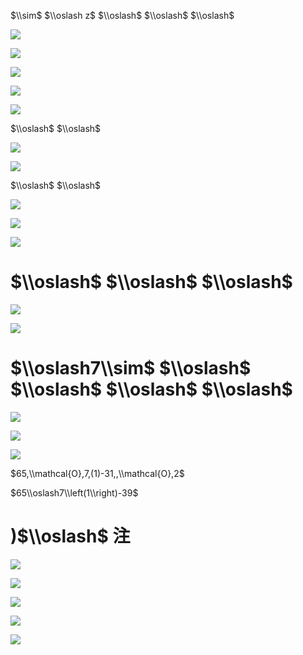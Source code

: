 $\\sim$ $\\oslash z$ $\\oslash$ $\\oslash$ $\\oslash$

![](https://www.nta.go.jp/tmp/b18035ff-e63f-4702-a573-bfab792d6cd3/images/327708984e16f28b54961ddcabaa3d789a88b0d745e6bea35968dd40b9c63a82.jpg)

![](https://www.nta.go.jp/tmp/b18035ff-e63f-4702-a573-bfab792d6cd3/images/ecdfe64bc56a03467bff5d28b773be7675cdbebcd746012d8a304ce2f321a349.jpg)

![](https://www.nta.go.jp/tmp/b18035ff-e63f-4702-a573-bfab792d6cd3/images/b374794e1d4db90d920064fc8fef8ccc7da1646015c08da32f9884f8b533b7ec.jpg)

![](https://www.nta.go.jp/tmp/b18035ff-e63f-4702-a573-bfab792d6cd3/images/ccd1f8f05795b7301a218d86a596621c501fc355c7fd172cb21197ecc81e40fe.jpg)

![](https://www.nta.go.jp/tmp/b18035ff-e63f-4702-a573-bfab792d6cd3/images/9d86b9ff4cb5eda6916c0cfabe6a11092e7aa379de8068735af4cdee603a62cb.jpg)

$\\oslash$ $\\oslash$

![](https://www.nta.go.jp/tmp/b18035ff-e63f-4702-a573-bfab792d6cd3/images/4c24e37cdffc9708e2c0d60bb1426660f343e0250284aab051c3064d97f07efd.jpg)

![](https://www.nta.go.jp/tmp/b18035ff-e63f-4702-a573-bfab792d6cd3/images/047600b7671dceab94c3e6663e7b9990bb04093542e1a16e00d9dcd50b5d0aa8.jpg)

$\\oslash$ $\\oslash$

![](https://www.nta.go.jp/tmp/b18035ff-e63f-4702-a573-bfab792d6cd3/images/e6d64a268b8fb5d569132eff220ea1e93e2b8e4970892f54a1bf9e065e422d0b.jpg)

![](https://www.nta.go.jp/tmp/b18035ff-e63f-4702-a573-bfab792d6cd3/images/7b17005cdf77c53e3ac7b6122633108110e050811e357711ae28764698e58c27.jpg)

![](https://www.nta.go.jp/tmp/b18035ff-e63f-4702-a573-bfab792d6cd3/images/529c9b59cc83e3ab739a4d841e4c14cd44a49523481d963725a6275370e44aac.jpg)

# $\\oslash$ $\\oslash$ $\\oslash$

![](https://www.nta.go.jp/tmp/b18035ff-e63f-4702-a573-bfab792d6cd3/images/e1830dbdc08fd92b3c244d73de2e30ac7e64c47f80fd82419e99fe28ec9472ed.jpg)

![](https://www.nta.go.jp/tmp/b18035ff-e63f-4702-a573-bfab792d6cd3/images/9a7e0eb28c58569f6d2e65fadd2af53a1d1dc668461b27480059c1730b265db4.jpg)

# $\\oslash7\\sim$ $\\oslash$ $\\oslash$ $\\oslash$ $\\oslash$

![](https://www.nta.go.jp/tmp/b18035ff-e63f-4702-a573-bfab792d6cd3/images/c1682899c97c8cd92805904930f22d2dd3e7b1e026d1e0fde8029dede1ff35be.jpg)

![](https://www.nta.go.jp/tmp/b18035ff-e63f-4702-a573-bfab792d6cd3/images/c63f53263bb80d5bcebf45f359ece6351c35596f979187e6aa3e6526a0d4c503.jpg)

![](https://www.nta.go.jp/tmp/b18035ff-e63f-4702-a573-bfab792d6cd3/images/2467010b65791d55ee5f2d88b9723f122944fd8ceca3b740b47c0cda366201f4.jpg)

$65,\\mathcal{O},7,(1)-31,,\\mathcal{O},2$

$65\\oslash7\\left(1\\right)-39$

# )$\\oslash$ 注

![](https://www.nta.go.jp/tmp/b18035ff-e63f-4702-a573-bfab792d6cd3/images/01edf9066dd7204a5c10683a215c19fb44e0a9028d780e939f5332c4c6425bee.jpg)

![](https://www.nta.go.jp/tmp/b18035ff-e63f-4702-a573-bfab792d6cd3/images/1dca3c3ef9e85a1985acd87c9b589e9b74c51484e46d59b18b02d8b235ccc073.jpg)

![](https://www.nta.go.jp/tmp/b18035ff-e63f-4702-a573-bfab792d6cd3/images/f55ad39ba18d802fab04ecb3d916147de63b1440470203bdda49fc2a55856d85.jpg)

![](https://www.nta.go.jp/tmp/b18035ff-e63f-4702-a573-bfab792d6cd3/images/22225ca3e4267caffb75d910fc48f346cd1048d94bdd0da2c93f9db0b0c85c1d.jpg)

![](https://www.nta.go.jp/tmp/b18035ff-e63f-4702-a573-bfab792d6cd3/images/5682a662f60da4996fdf63d0e4c1326d6d0a401338b6fdc3a6465374446bf2f9.jpg)